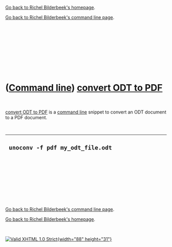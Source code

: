[Go back to Richel Bilderbeek's homepage](index.htm).

[Go back to Richel Bilderbeek's command line page](Cl.htm).

 

 

 

 

 

([Command line](Cl.htm)) [convert ODT to PDF](ClOdtToPdf.htm)
=============================================================

 

[convert ODT to PDF](ClOdtToPdf.htm) is a [command line](Cl.htm) snippet
to convert an ODT document to a PDF document.

 

  -----------------------------------
  ` unoconv -f pdf my_odt_file.odt`
  -----------------------------------

 

 

 

 

 

[Go back to Richel Bilderbeek's command line page](Cl.htm).

[Go back to Richel Bilderbeek's homepage](index.htm).

 

[![Valid XHTML 1.0 Strict](valid-xhtml10.png){width="88"
height="31"}](http://validator.w3.org/check?uri=referer)
